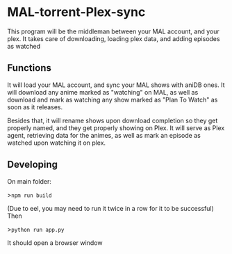 # MAL-torrent-Plex-sync
This program will be the middleman between your MAL account, and your plex. It takes care of downloading, loading plex data, and adding episodes as watched

## Functions
It will load your MAL account, and sync your MAL shows with aniDB ones. It will download any anime marked as "watching" on MAL, as well as download and mark as watching any show marked as "Plan To Watch" as soon as it releases.

Besides that, it will rename shows upon download completion so they get properly named, and they get properly showing on Plex.
It will serve as Plex agent, retrieving data for the animes, as well as mark an episode as watched upon watching it on plex.

## Developing
On main folder:

\>```npm run build```

(Due to eel, you may need to run it twice in a row for it to be successful)
Then

\>```python run app.py```

It should open a browser window